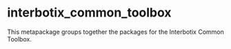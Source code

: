 # interbotix_common_toolbox

This metapackage groups together the packages for the Interbotix Common Toolbox.

